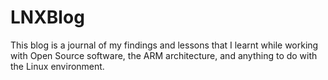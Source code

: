 # LNXBlog
This blog is a journal of my findings and lessons that I learnt while working with Open Source software, the ARM architecture, and anything to do with the Linux environment.